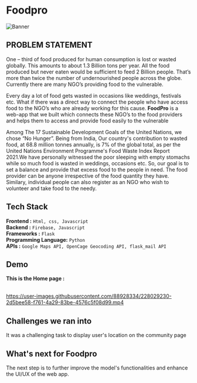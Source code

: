 # Foodpro	

![Banner](Readme-images/banner.gif)

## PROBLEM STATEMENT

One – third of food produced for human consumption is lost or wasted globally. This amounts to about 1.3 Billion tons per year. All the food produced but never eaten would be sufficient to feed 2 Billion people. That’s more than twice the number of undernourished people across the globe. Currently there are many NGO’s providing food to the vulnerable.

Every day a lot of food gets wasted in occasions like weddings, festivals etc. What if there was a direct way to connect the people who have access food to the NGO’s who are already working for this cause.
**FoodPro** is a web-app that we built which connects these NGO’s to the food providers and helps them to access and provide food easily to the vulnerable

Among The 17 Sustainable Development Goals of the United Nations, we chose “No Hunger”. Being from India, Our country's contribution to wasted food, at 68.8 million tonnes annually, is 7% of the global total, as per the United Nations Environment Programme's Food Waste Index Report 2021.We have personally witnessed the poor sleeping with empty stomachs while so much food is wasted in weddings, occasions etc. So, our goal is to set a balance and provide that excess food to the people in need.
The food provider can be anyone irrespective of the food quantity they have. Similary, individual people can also register as an NGO who wish to volunteer and take food to the needy.


## Tech Stack
**Frontend :** `Html, css, Javascript`</br>
**Backend :** `Firebase, Javascript`<br/>
**Frameworks :** `Flask`<br/>
**Programming Language:** `Python`<br/>
**APIs :** `Google Maps API, OpenCage Geocoding API, flask_mail API`<br/>

## Demo
**This is the Home page :**
<br/><br/>

https://user-images.githubusercontent.com/88928334/228029230-2d5bee58-f761-4a29-83be-4576c5f08d99.mp4


## Challenges we ran into
It was a challenging task to display user's location on the community page 

## What's next for **Foodpro**
The next step is to further improve the model's functionalities and enhance the UI/UX of the web app.
